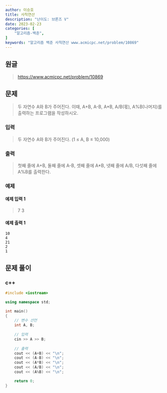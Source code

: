 ```yaml
---
author: 이승호
title: 사칙연산
description: "난이도: 브론즈 V"
date: 2023-02-23
categories: [
    "알고리즘-백준",
]
keywords: "알고리즘 백준 사칙연산 www.acmicpc.net/problem/10869"
---
```


## 원글
> https://www.acmicpc.net/problem/10869

## 문제

> 두 자연수 A와 B가 주어진다. 이때, A+B, A-B, A*B, A/B(몫), A%B(나머지)를 출력하는 프로그램을 작성하시오. 

### 입력

> 두 자연수 A와 B가 주어진다. (1 ≤ A, B ≤ 10,000)

### 출력

> 첫째 줄에 A+B, 둘째 줄에 A-B, 셋째 줄에 A*B, 넷째 줄에 A/B, 다섯째 줄에 A%B를 출력한다.

### 예제

#### 예제 입력 1

> 7 3

#### 예제 출력 1

```
10
4
21
2
1
```

## 문제 풀이

### c++
```c++
#include <iostream>

using namespace std;

int main()
{
    // 변수 선언
    int A, B;
    
    // 입력
    cin >> A >> B;
    
    // 출력
    cout << (A+B) << "\n";
    cout << (A-B) << "\n";
    cout << (A*B) << "\n";
    cout << (A/B) << "\n";
    cout << (A%B) << "\n";

    return 0;
}
```